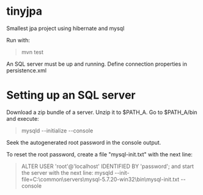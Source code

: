 # tinyjpa
Smallest jpa project using hibernate and mysql 

Run with:
>mvn test

An SQL server must be up and running. Define connection properties in persistence.xml

# Setting up an SQL server
Download a zip bundle of a server. Unzip it to $PATH_A. Go to $PATH_A/bin and execute:
>mysqld --initialize --console

Seek the autogenerated root password in the console output.

To reset the root password, create a file "mysql-init.txt" with the next line:
>ALTER USER 'root'@'localhost' IDENTIFIED BY 'password';
and start the server with the next line:
>mysqld --init-file=C:\\common\\servers\\mysql-5.7.20-win32\\bin\\mysql-init.txt --console